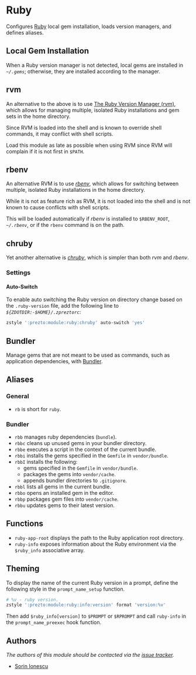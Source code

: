 # Ruby

Configures [Ruby][1] local gem installation, loads version managers, and defines
aliases.

## Local Gem Installation

When a Ruby version manager is not detected, local gems are installed in
*`~/.gems`*; otherwise, they are installed according to the manager.

## rvm

An alternative to the above is to use [The Ruby Version Manager (*rvm*)][2],
which allows for managing multiple, isolated Ruby installations and gem sets in
the home directory.

Since RVM is loaded into the shell and is known to override shell commands, it
may conflict with shell scripts.

Load this module as late as possible when using RVM since RVM will complain if
it is not first in `$PATH`.

## rbenv

An alternative RVM is to use [*rbenv*][3], which allows for switching between
multiple, isolated Ruby installations in the home directory.

While it is not as feature rich as RVM, it is not loaded into the shell and is
not known to cause conflicts with shell scripts.

This will be loaded automatically if *rbenv* is installed to `$RBENV_ROOT`,
*`~/.rbenv`*, or if the `rbenv` command is on the path.

## chruby

Yet another alternative is [*chruby*][4], which is simpler than both *rvm* and
*rbenv*.

### Settings

#### Auto-Switch

To enable auto switching the Ruby version on directory change based on the
`.ruby-version` file, add the following line to *`${ZDOTDIR:-$HOME}/.zpreztorc`*:

```sh
zstyle ':prezto:module:ruby:chruby' auto-switch 'yes'
```

## Bundler

Manage gems that are not meant to be used as commands, such as application
dependencies, with [Bundler][5].

## Aliases

### General

- `rb` is short for `ruby`.

### Bundler

- `rbb` manages ruby dependencies (`bundle`).
- `rbbc` cleans up unused gems in your bundler directory.
- `rbbe` executes a script in the context of the current bundle.
- `rbbi` installs the gems specified in the `Gemfile` in `vendor/bundle`.
- `rbbI` installs the following:
  - gems specified in the `Gemfile` in `vendor/bundle`.
  - packages the gems into `vendor/cache`.
  - appends bundler directories to  `.gitignore`.
- `rbbl` lists all gems in the current bundle.
- `rbbo` opens an installed gem in the editor.
- `rbbp` packages gem files into `vendor/cache`.
- `rbbu` updates gems to their latest version.

## Functions

- `ruby-app-root` displays the path to the Ruby application root directory.
- `ruby-info` exposes information about the Ruby environment via the
  `$ruby_info` associative array.

## Theming

To display the name of the current Ruby version in a prompt, define the
following style in the `prompt_name_setup` function.

```sh
# %v - ruby version.
zstyle ':prezto:module:ruby:info:version' format 'version:%v'
```

Then add `$ruby_info[version]` to `$PROMPT` or `$RPROMPT` and call
`ruby-info` in the `prompt_name_preexec` hook function.

## Authors

*The authors of this module should be contacted via the [issue tracker][6].*

- [Sorin Ionescu](https://github.com/sorin-ionescu)

[1]: https://www.ruby-lang.org
[2]: https://rvm.io
[3]: https://github.com/sstephenson/rbenv
[4]: https://github.com/postmodern/chruby
[5]: https://gembundler.com
[6]: https://github.com/sorin-ionescu/prezto/issues
